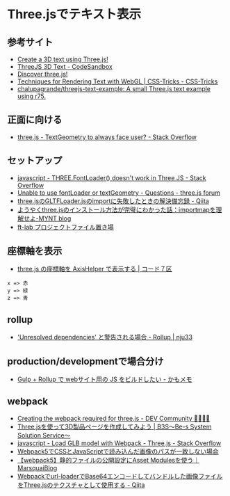 # Three.jsでテキスト表示

## 参考サイト
- [Create a 3D text using Three.js!](https://deveshb.hashnode.dev/create-a-3d-text-using-threejs)
- [ThreeJS 3D Text - CodeSandbox](https://codesandbox.io/s/0ogfm?file=/package.json)
- [Discover three.js!](https://discoverthreejs.com/)
- [Techniques for Rendering Text with WebGL | CSS-Tricks - CSS-Tricks](https://css-tricks.com/techniques-for-rendering-text-with-webgl/#article-header-id-0)
- [chalupagrande/threejs-text-example: A small Three.js text example using r75.](https://github.com/chalupagrande/threejs-text-example)

## 正面に向ける
- [three.js - TextGeometry to always face user? - Stack Overflow](https://stackoverflow.com/questions/12919638/textgeometry-to-always-face-user)

## セットアップ
- [javascript - THREE.FontLoader() doesn't work in Three JS - Stack Overflow](https://stackoverflow.com/questions/71272396/three-fontloader-doesnt-work-in-three-js)
- [Unable to use fontLoader or textGeometry - Questions - three.js forum](https://discourse.threejs.org/t/unable-to-use-fontloader-or-textgeometry/35803)
- [three.jsのGLTFLoader.jsのimportに失敗したときの解決備忘録 - Qiita](https://qiita.com/iwaken71/items/c3c8656d78c33ad92c39)
- [ようやくthree.jsのインストール方法が完璧にわかった話：importmapを理解せよ-MYNT blog](https://blog.myntinc.com/2022/02/threejsimportmap.html)
- [ft-lab プロジェクトファイル置き場](https://ft-lab.github.io/gltf.html)

## 座標軸を表示
- [three.js の座標軸を AxisHelper で表示する | コード７区](http://ailaby.com/three_axis/)
```
x => 赤
y => 緑
z => 青
```

## rollup
- ['Unresolved dependencies' と警告される場合 - Rollup | nju33](https://nju33.com/notes/rollup/articles/'Unresolved%20dependencies'%20%E3%81%A8%E8%AD%A6%E5%91%8A%E3%81%95%E3%82%8C%E3%82%8B%E5%A0%B4%E5%90%88#'Unresolved_dependencies'_%E3%81%A8%E8%AD%A6%E5%91%8A%E3%81%95%E3%82%8C%E3%82%8B%E5%A0%B4%E5%90%88)
## production/developmentで場合分け
- [Gulp + Rollup で webサイト用の JS をビルドしたい - かもメモ](https://chaika.hatenablog.com/entry/2022/08/08/083000)

## webpack
- [Creating the webpack required for three.js - DEV Community 👩‍💻👨‍💻](https://dev.to/dharmi/creating-the-webpack-required-for-threejs-42fi)
- [Three.jsを使って3D製品ページを作成してみよう | B3S～Be-s System Solution Service～](https://b3s.be-s.co.jp/programming-language/javascript/4134/)
- [javascript - Load GLB model with Webpack - Three.js - Stack Overflow](https://stackoverflow.com/questions/61683971/load-glb-model-with-webpack-three-js)
- [Webpack5でCSSとJavaScriptで読み込んだ画像のパスが一致しない場合](https://zenn.dev/hisasann/articles/webpack-do-not-match-css-and-js-image-paths)
- [【webpack5】静的ファイルの公開設定にAsset Modulesを使う｜MarsquaiBlog](https://marsquai.com/745ca65e-e38b-4a8e-8d59-55421be50f7e/99181429-1958-4966-90c1-2e9357ecf450/9c23df88-0922-49c6-b4c1-20050cc1e91e/#393915ad-c40f-48c1-aac0-64fe457ded59)
- [Webpackでurl-loaderでBase64エンコードしてバンドルした画像ファイルをThree.jsのテクスチャとして使用する - Qiita](https://qiita.com/nariakiiwatani/items/9639af8b676e1509511e)
